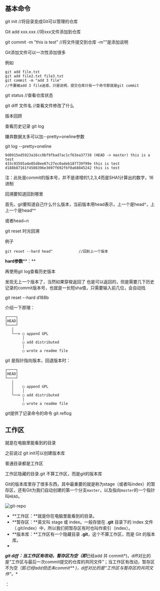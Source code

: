 ## 基本命令

git init   //将目录变成Git可以管理的仓库

Git add   xxx.xxx      //将xxx文件添加到仓库

git commit -m "this is test"     //将文件提交到仓库  -m""是添加说明

Git添加文件可以一次性添加很多

例如

```
git add file.txt
git add file2.txt file3.txt
git commit -m "add 3 file"
//不要被add 3 file迷惑，只是说明，提交仓库只有一个命令那就是git commit
```

git status   //查看仓库状态

git diff 文件名    //查看文件修改了什么



版本回顾

查看历史记录 git log

嫌弃数据太多可以加--pretty=oneline参数

git log --pretty=oneline

```
9d0915ed5923a16cc0bf9fbad7ac1cf63ea37738 (HEAD -> master) this is a test
433c93595a4e05d8ee07c27ec0adeb187739f99e this is test
d188b87161f4508396e3697f692fbf0a68845242 this is test
```

注：此处是commit的版本号，并不是递增的1,2,3,4而是SHA1计算出的数字，16进制

回溯要知道回到哪里

首先，git要知道自己什么什么版本，当前版本用head表示，上一个是head^，上上一个是head^^

或者head~n

git reset    时光回溯

例子

```
git reset --hard head^            //回到上一个版本
```

**hard参数****：**

再使用git log查看历史版本

发现无上一个版本了，当然如果穿梭返回了 也是可以返回的，但是需要几下历史记录的commit版本号，也就是一长短sha值，只需要输入前几位，会自动找

git reset --hard d188b

介绍一下原理：

```ascii
┌────┐
│HEAD│
└────┘
   │
   └──> ○ append GPL
        │
        ○ add distributed
        │
        ○ wrote a readme file
```

git 是指针指向版本，回退版本时：

```ascii
┌────┐
│HEAD│
└────┘
   │
   │    ○ append GPL
   │    │
   └──> ○ add distributed
        │
        ○ wrote a readme file
```

git提供了记录命令的命令 git reflog



## 工作区

就是在电脑里能看到的目录

之前说过 git init可以创建版本库

普通目录都是工作区

工作区隐藏的目录.git 不算工作区，而是git的版本库



Git的版本库里存了很多东西，其中最重要的就是称为stage（或者叫index）的暂存区，还有Git为我们自动创建的第一个分支`master`，以及指向`master`的一个指针叫`HEAD`。



![git-repo](https://www.liaoxuefeng.com/files/attachments/919020037470528/0)





- **工作区：**就是你在电脑里能看到的目录。
- **暂存区：**英文叫 stage 或 index。一般存放在 **.git** 目录下的 index 文件（.git/index）中，所以我们把暂存区有时也叫作索引（index）。
- **版本库：**工作区有一个隐藏目录 **.git**，这个不算工作区，而是 Git 的版本库。
- 

***git diff：当工作区有改动，暂存区为空（即***已经add 并 commit*)，diff对比的是“工作区与最后一次commit提交的仓库的共同文件”；当工作区有改动，暂存区不为空（即*已经add但还未commit** *)，diff对比的是“工作区与暂存区的共同文件”。***



：



